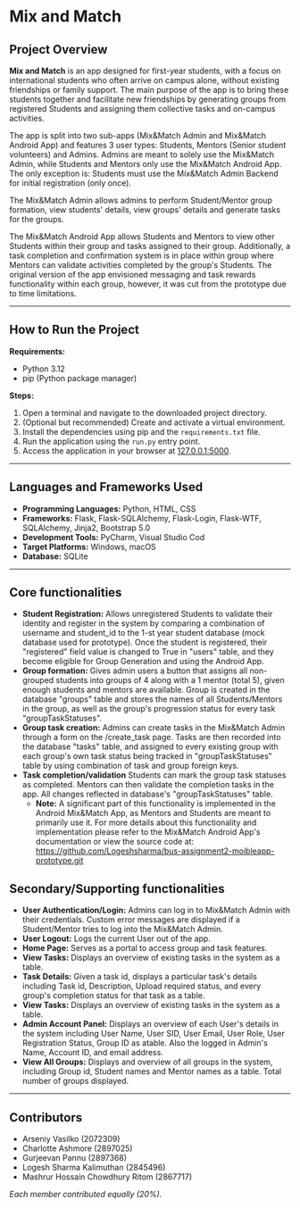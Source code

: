 # Mix and Match

## Project Overview

**Mix and Match** is an app designed for first-year students, with a focus on international students who often arrive on campus alone, without existing friendships or family support. The main purpose of the app is to bring these students together and facilitate new friendships by generating groups from registered Students and assigning them collective tasks and on-campus activities.

The app is split into two sub-apps (Mix&Match Admin and Mix&Match Android App) and features 3 user types: Students, Mentors (Senior student volunteers) and Admins. Admins are meant to solely use the Mix&Match Admin, while Students and Mentors only use the Mix&Match Android App. The only exception is: Students must use the Mix&Match Admin Backend for initial registration (only once).

The Mix&Match Admin allows admins to perform Student/Mentor group formation, view students' details, view groups' details and generate tasks for the groups.

The Mix&Match Android App allows Students and Mentors to view other Students within their group and tasks assigned to their group. Additionally, a task completion and confirmation system is in place within group where Mentors can validate activities completed by the group's Students. The original version of the app envisioned messaging and task rewards functionality within each group, however, it was cut from the prototype due to time limitations.

---

## How to Run the Project

**Requirements:**  
- Python 3.12
- pip (Python package manager)

**Steps:**  
1. Open a terminal and navigate to the downloaded project directory.  
2. (Optional but recommended) Create and activate a virtual environment.  
3. Install the dependencies using pip and the `requirements.txt` file.  
4. Run the application using the `run.py` entry point.  
5. Access the application in your browser at [127.0.0.1:5000](http://127.0.0.1:5000).

---

## Languages and Frameworks Used

- **Programming Languages:** Python, HTML, CSS
- **Frameworks:** Flask, Flask-SQLAlchemy, Flask-Login, Flask-WTF, SQLAlchemy, Jinja2, Bootstrap 5.0
- **Development Tools:** PyCharm, Visual Studio Cod 
- **Target Platforms:** Windows, macOS
- **Database:** SQLite

---

## Core functionalities

- **Student Registration:** Allows unregistered Students to validate their identity and register in the system by comparing a combination of username and student_id to the 1-st year student database (mock database used for prototype). Once the student is registered, their "registered" field value is changed to True in "users" table, and they become eligible for Group Generation and using the Android App.
- **Group formation:** Gives admin users a button that assigns all non-grouped students into groups of 4 along with a 1 mentor (total 5), given enough students and mentors are available. Group is created in the database "groups" table and stores the names of all Students/Mentors in the group, as well as the group's progression status for every task "groupTaskStatuses".
- **Group task creation:** Admins can create tasks in the Mix&Match Admin through a form on the /create_task page. Tasks are then recorded into the database "tasks" table, and assigned to every existing group with each group's own task status being tracked in "groupTaskStatuses" table by using combination of task and group foreign keys.  
- **Task completion/validation** Students can mark the group task statuses as completed. Mentors can then validate the completion tasks in the app. All changes reflected in database's "groupTaskStatuses" table.
  - **Note:** A significant part of this functionality is implemented in the Android Mix&Match App, as Mentors and Students are meant to primarily use it. For more details about this functionality and implementation please refer to the Mix&Match Android App's documentation or view the source code at: https://github.com/Logeshsharma/bus-assignment2-moibleapp-prototype.git  


## Secondary/Supporting functionalities
- **User Authentication/Login:** Admins can log in to Mix&Match Admin with their credentials. Custom error messages are displayed if a Student/Mentor tries to log into the Mix&Match Admin.
- **User Logout:** Logs the current User out of the app.
- **Home Page:** Serves as a portal to access group and task features.
- **View Tasks:** Displays an overview of existing tasks in the system as a table.
- **Task Details:** Given a task id, displays a particular task's details including Task id, Description, Upload required status, and every group's completion status for that task as a table.
- **View Tasks:** Displays an overview of existing tasks in the system as a table.
- **Admin Account Panel:** Displays an overview of each User's details in the system including User Name, User SID, User Email, User Role, User Registration Status, Group ID as atable. Also the logged in Admin's Name, Account ID, and email address.
- **View All Groups:** Displays and overview of all groups in the system, including Group id, Student names and Mentor names as a table. Total number of groups displayed.
---

## Contributors

- Arseniy Vasilko (2072309)  
- Charlotte Ashmore (2897025)  
- Gurjeevan Pannu (2897368)  
- Logesh Sharma Kalimuthan (2845496)  
- Mashrur Hossain Chowdhury Ritom (2867717)

*Each member contributed equally (20%).*